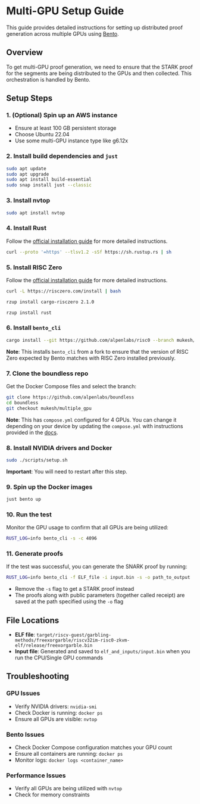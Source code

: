 # Multi-GPU Setup Guide

This guide provides detailed instructions for setting up distributed proof generation across multiple GPUs using [Bento](https://github.com/risc0/risc0/tree/main/bento).

## Overview

To get multi-GPU proof generation, we need to ensure that the STARK proof for the segments are being distributed to the GPUs and then collected. This orchestration is handled by Bento.

## Setup Steps

### 1. (Optional) Spin up an AWS instance

- Ensure at least 100 GB persistent storage
- Choose Ubuntu 22.04
- Use some multi-GPU instance type like g6.12x

### 2. Install build dependencies and `just`

```bash
sudo apt update
sudo apt upgrade
sudo apt install build-essential
sudo snap install just --classic
```

### 3. Install nvtop

```bash
sudo apt install nvtop
```

### 4. Install Rust

Follow the [official installation guide](https://www.rust-lang.org/tools/install) for more detailed instructions.

```bash
curl --proto '=https' --tlsv1.2 -sSf https://sh.rustup.rs | sh
```

### 5. Install RISC Zero

Follow the [official installation guide](https://dev.risczero.com/api/zkvm/install) for more detailed instructions.

```bash
curl -L https://risczero.com/install | bash
```

```bash
rzup install cargo-risczero 2.1.0
```

```bash
rzup install rust
```

### 6. Install `bento_cli`

```bash
cargo install --git https://github.com/alpenlabs/risc0 --branch mukesh/add_bento_to_v2.1 bento-client --bin bento_cli
```

**Note**: This installs `bento_cli` from a fork to ensure that the version of RISC Zero expected by Bento matches with RISC Zero installed previously.

### 7. Clone the boundless repo

Get the Docker Compose files and select the branch:

```bash
git clone https://github.com/alpenlabs/boundless
cd boundless
git checkout mukesh/multiple_gpu
```

**Note**: This has `compose.yml` configured for 4 GPUs. You can change it depending on your device by updating the `compose.yml` with instructions provided in the [docs](https://docs.beboundless.xyz/provers/quick-start#configuring-bento).

### 8. Install NVIDIA drivers and Docker

```bash
sudo ./scripts/setup.sh
```

**Important**: You will need to restart after this step.

### 9. Spin up the Docker images

```bash
just bento up
```

### 10. Run the test

Monitor the GPU usage to confirm that all GPUs are being utilized:

```bash
RUST_LOG=info bento_cli -s -c 4096
```

### 11. Generate proofs

If the test was successful, you can generate the SNARK proof by running:

```bash
RUST_LOG=info bento_cli -f ELF_file -i input.bin -s -o path_to_output
```

- Remove the `-s` flag to get a STARK proof instead
- The proofs along with public parameters (together called receipt) are saved at the path specified using the `-o` flag

## File Locations

- **ELF file**: `target/riscv-guest/garbling-methods/freexorgarble/riscv32im-risc0-zkvm-elf/release/freexorgarble.bin`
- **Input file**: Generated and saved to `elf_and_inputs/input.bin` when you run the CPU/Single GPU commands

## Troubleshooting

### GPU Issues

- Verify NVIDIA drivers: `nvidia-smi`
- Check Docker is running: `docker ps`
- Ensure all GPUs are visible: `nvtop`

### Bento Issues

- Check Docker Compose configuration matches your GPU count
- Ensure all containers are running: `docker ps`
- Monitor logs: `docker logs <container_name>`

### Performance Issues

- Verify all GPUs are being utilized with `nvtop`
- Check for memory constraints
